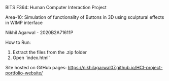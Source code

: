 BITS F364: Human Computer Interaction Project

Area-10: Simulation of functionality of Buttons in 3D using sculptural effects in WIMP interface

Nikhil Agarwal - 2020B2A71611P



How to Run:
1. Extract the files from the .zip folder
2. Open 'index.html'

Site hosted on GitHub pages: https://nikhilagarwal07.github.io/HCI-project-portfolio-website/

